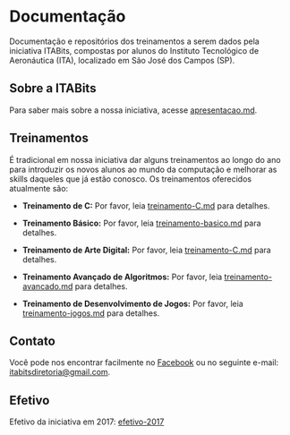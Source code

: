 # Documentação
Documentação e repositórios dos treinamentos a serem dados pela iniciativa ITABits, compostas por alunos do Instituto Tecnológico de Aeronáutica (ITA), localizado em São José dos Campos (SP).

## Sobre a ITABits
Para saber mais sobre a nossa iniciativa, acesse [apresentacao.md](https://github.com/ITAbits/documentacao/blob/master/apresentacao.md).

## Treinamentos
É tradicional em nossa iniciativa dar alguns treinamentos ao longo do ano para introduzir os novos alunos ao mundo da computação e melhorar as skills daqueles que já estão conosco.
Os treinamentos oferecidos atualmente são:
- **Treinamento de C:**
Por favor, leia [treinamento-C.md](https://github.com/ITAbits/treinamentos/blob/master/treinamento-C/README.md) para detalhes.

- **Treinamento Básico:**
Por favor, leia [treinamento-basico.md](https://github.com/ITAbits/treinamentos/blob/master/treinamento-basico/README.md) para detalhes.

- **Treinamento de Arte Digital:**
Por favor, leia [treinamento-C.md](https://github.com/ITAbits/treinamentos/blob/master/treinamento-arte/README) para detalhes.

- **Treinamento Avançado de Algoritmos:**
Por favor, leia [treinamento-avancado.md](https://github.com/ITAbits/treinamentos/blob/master/treinamento-avancado/README.md) para detalhes.

- **Treinamento de Desenvolvimento de Jogos:**
Por favor, leia [treinamento-jogos.md](https://github.com/ITAbits/treinamentos/blob/master/treinamento-jogos/README.md) para detalhes.

## Contato
Você pode nos encontrar facilmente no [Facebook](https://www.facebook.com/itabits/) ou no seguinte e-mail: itabitsdiretoria@gmail.com.

## Efetivo
Efetivo da iniciativa em 2017: [efetivo-2017](https://github.com/ITAbits/documentacao/blob/master/efetivo-2017.md)
